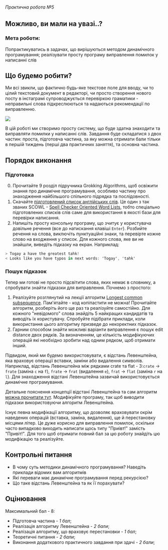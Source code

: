 ###### Практична робота №5
## Можливо, ви мали на увазі..?

### Мета роботи:
Попрактикуватись в задачах, що вирішуються методом динамічного програмування; реалізувати просту програму виправлення помилок у написанні слів

## Що будемо робити?
Ми всі звикли, що фактично будь-яке текстове поле для вводу, чи то цілий текстовий документ в редакторі, чи просто створення нового посту в інстаграмі супроводжується перевіркою граматики - неправильні слова підкреслюються та надаються рекомендації по виправленню. 

![](./../res/spell.png)

В цій роботі ми створимо просту систему, що буде здатна знаходити та виправляти помилки у написанні слів. Завдання буде складатися з двох частин: проста, підготовча частина, за яку можна отримати бали тільки в першій тиждень (перші два практичних заняття), та основна частина.

## Порядок виконання
### Підготовка
0. Прочитайте 9 розділ підручника Grokking Algorithms, щоб освіжити знання про динамічне програмування, особливо частину про знаходження найбільшого спільного підрядка та послідовності.
1. Скачайте [підготовлений список англійських слів](./../res/words_list.txt). Це один з так званих SCOWL - [Spell Checker Oriented Word Lists](http://wordlist.aspell.net/), тобто спеціально підготовлених списків слів саме для використання в якості бази для перевірки написання.
2. Напишіть просту консольну програму, що зчитує у користувача довільне речення (все до натискання клавіші `Enter`). Розбийте речення на слова, виключіть пунктуаційні знаки, та перевірте кожне слово на входження у список. Для кожного слова, яке ви не знайшли, виведіть підказку на екран. Наприклад:
```C#
> Togay a have the greatest tahk!
< Looks like you have typos in next words: 'Togay', 'tahk'
```

### Пошук підказок
Тепер ми готові не просто підсвітити слова, яких немає в словнику, а спробувати знайти підказки для виправлення. Почнемо з простого:
1. Реалізуйте розглянутий на лекції алгоритм [Longest common subsequence](https://en.wikipedia.org/wiki/Longest_common_subsequence_problem). Пам'ятайте - код копіпастити не можна! Прочитайте алгоритм, розберіть його ще раз та реалізуйте самостійно. Для кожного "невідомого" слова знайдіть 5 найкращих кандидатів та виводіть їх користувачу. Спробуйте підібрати приклади, коли використання цього алгоритму призведе до некоректних підказок.
2. Гарним способом знайти можливі варіанти виправлення є пошук edit distance двох рядків. За визначенням, це кількість модифікуючих операцій які необхідно зробити над одним рядком, щоб отримати інший. 

Підвидом, який ми будемо використовувати, є відстань Левенштейна, яка враховує операції вставки, заміни або видалення символів. Наприклад, відстань Левенштейна між рядками crate та flat - 3:`crate` -> `frate` (заміна `c` на `f`), `frate` -> `frat` (видалення `e`), `frat` -> `flat` (заміна `r` на `l`). Для знаходження відстані Левенштейна зазвичай використовується динамічне програмування.

Детальне пояснення концепції відстані Левенштейна та сам алгоритм [можна прочитати тут](https://medium.com/@ethannam/understanding-the-levenshtein-distance-equation-for-beginners-c4285a5604f0). Модифікуйте програму, так щоб виводити підказки використовуючи алгоритм Левенштейна.

Існує певна модифікації алгоритму, що дозволяє враховувати окрім наведених операцій (вставка, заміна, видалення), ще й перестановку місцями літер. Це дуже корисно для виправлення помилок, оскільки часто випадково виходить написати щось типу "Приівт!" замість "Привіт!". Для того щоб отримати повний бал за цю роботу знайдіть цю модифікацію та реалізуйте.

## Контрольні питання
- В чому суть методики динамічного програмування? Наведіть приклади відомих вам алгоритмів
- Які переваги має динамічне програмування перед рекурсією?
- Що таке відстань Левенштейна та як її порахувати?

## Оцінювання

Максимальний бал - 8:
- Підготовча частина - _1 бал_;
- Реалізація алгоритму Левенштейна - _2 бали_;
- Реалізація алгоритму, що враховує перестановки - _1 бал_;
- Теоретичні питання - _2 бали_;
- Виконання додаткового практичного завдання при здачі - _2 бали_;
